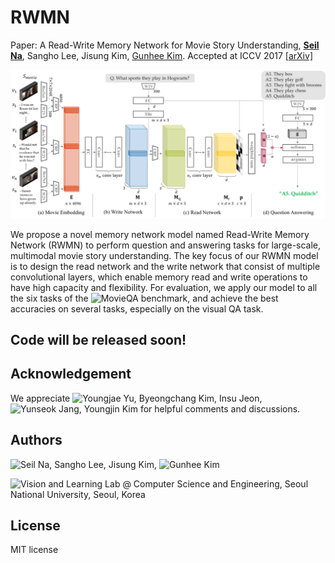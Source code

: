# RWMN
Paper: A Read-Write Memory Network for Movie Story Understanding, **[Seil Na](https://seilna.github.io/)**, Sangho Lee, Jisung Kim, [Gunhee Kim](http://www.cs.cmu.edu/~gunhee/). Accepted at ICCV 2017 [[arXiv]](https://arxiv.org/abs/1709.09345) 

![main_figure](assets/rwmn.png)

We propose a novel memory network model named Read-Write Memory Network (RWMN) to perform question and answering tasks for large-scale, multimodal movie story understanding. The key focus of our RWMN model is to design the read network and the write network that consist of multiple convolutional layers, which enable memory read and write operations to have high capacity and flexibility. For evaluation, we apply our model to all the six tasks of the ![MovieQA benchmark](http://movieqa.cs.toronto.edu/home/), and achieve the best accuracies on several tasks, especially on the visual QA task.

## Code will be released soon!

## Acknowledgement
We appreciate ![Youngjae Yu](https://yj-yu.github.io/home/), Byeongchang Kim, Insu Jeon, ![Yunseok Jang](https://yunseokjang.github.io/), Youngjin Kim for helpful comments and discussions.

## Authors
![Seil Na](seilna.github.io), Sangho Lee, Jisung Kim, ![Gunhee Kim](http://www.cs.cmu.edu/~gunhee/)

![Vision and Learning Lab](https://vision.snu.ac.kr) @ Computer Science and Engineering, Seoul National University, Seoul, Korea

## License
MIT license
